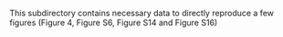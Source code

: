 This subdirectory contains necessary data to directly reproduce a few figures (Figure 4, Figure S6, Figure S14 and Figure S16)
